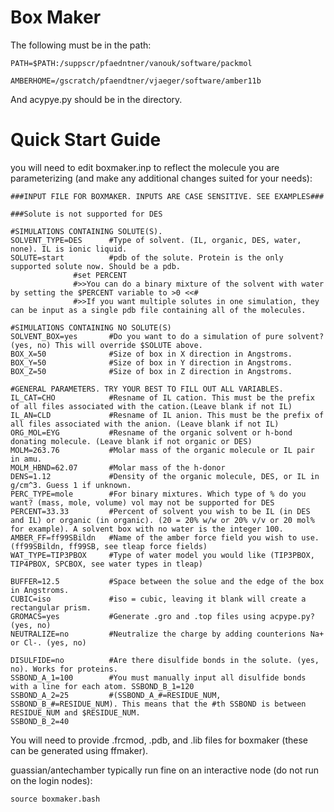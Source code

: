 # Box Maker 

The following must be in the path:

`PATH=$PATH:/suppscr/pfaedntner/vanouk/software/packmol`

`AMBERHOME=/gscratch/pfaendtner/vjaeger/software/amber11b`

And acypye.py should be in the directory. 

# Quick Start Guide

you will need to edit boxmaker.inp to reflect the molecule you are parameterizing (and make any additional changes suited for your needs):

```
###INPUT FILE FOR BOXMAKER. INPUTS ARE CASE SENSITIVE. SEE EXAMPLES###

###Solute is not supported for DES

#SIMULATIONS CONTAINING SOLUTE(S).
SOLVENT_TYPE=DES      #Type of solvent. (IL, organic, DES, water, none). IL is ionic liquid.
SOLUTE=start          #pdb of the solute. Protein is the only supported solute now. Should be a pdb.
		      #set PERCENT 
		      #>>You can do a binary mixture of the solvent with water by setting the $PERCENT variable to >0 <<#
		      #>>If you want multiple solutes in one simulation, they can be input as a single pdb file containing all of the molecules.

#SIMULATIONS CONTAINING NO SOLUTE(S)
SOLVENT_BOX=yes       #Do you want to do a simulation of pure solvent? (yes, no) This will override $SOLUTE above.
BOX_X=50              #Size of box in X direction in Angstroms.
BOX_Y=50              #Size of box in Y direction in Angstroms.
BOX_Z=50              #Size of box in Z direction in Angstroms.

#GENERAL PARAMETERS. TRY YOUR BEST TO FILL OUT ALL VARIABLES.
IL_CAT=CHO            #Resname of IL cation. This must be the prefix of all files associated with the cation.(Leave blank if not IL)
IL_AN=CLD             #Resname of IL anion. This must be the prefix of all files associated with the anion. (Leave blank if not IL)
ORG_MOL=EYG           #Resname of the organic solvent or h-bond donating molecule. (Leave blank if not organic or DES)
MOLM=263.76           #Molar mass of the organic molecule or IL pair in amu.
MOLM_HBND=62.07       #Molar mass of the h-donor
DENS=1.12             #Density of the organic molecule, DES, or IL in g/cm^3. Guess 1 if unknown.
PERC_TYPE=mole        #For binary mixtures. Which type of % do you want? (mass, mole, volume) vol may not be supported for DES
PERCENT=33.33         #Percent of solvent you wish to be IL (in DES and IL) or organic (in organic). (20 = 20% w/w or 20% v/v or 20 mol% for example). A solvent box with no water is the integer 100.
AMBER_FF=ff99SBildn   #Name of the amber force field you wish to use. (ff99SBildn, ff99SB, see tleap force fields)
WAT_TYPE=TIP3PBOX     #Type of water model you would like (TIP3PBOX, TIP4PBOX, SPCBOX, see water types in tleap)

BUFFER=12.5           #Space between the solue and the edge of the box in Angstroms.
CUBIC=iso             #iso = cubic, leaving it blank will create a rectangular prism.
GROMACS=yes           #Generate .gro and .top files using acpype.py? (yes, no)
NEUTRALIZE=no         #Neutralize the charge by adding counterions Na+ or Cl-. (yes, no)

DISULFIDE=no          #Are there disulfide bonds in the solute. (yes, no). Works for proteins.
SSBOND_A_1=100        #You must manually input all disulfide bonds with a line for each atom. SSBOND_B_1=120
SSBOND_A_2=25         #(SSBOND_A_#=RESIDUE_NUM, SSBOND_B_#=RESIDUE_NUM). This means that the #th SSBOND is between RESIDUE_NUM and $RESIDUE_NUM.
SSBOND_B_2=40
```

You will need to provide .frcmod, .pdb, and .lib files for boxmaker (these can be generated using ffmaker).

guassian/antechamber typically run fine on an interactive node (do not run on the login nodes):

`source boxmaker.bash`
